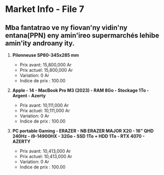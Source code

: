# Market Info - File 7

## Mba fantatrao ve ny fiovan'ny vidin'ny entana(PPN) eny amin'ireo supermarchés lehibe amin'ity androany ity.

1. **Pilonneuse SP80-345x285 mm**
   - Prix avant: 15,800,000 Ar
   - Prix actuel: 15,800,000 Ar
   - Variation: 0 Ar
   - Indice de prix : 100.00

2. **Apple - 14 - MacBook Pro M3 (2023) - RAM 8Go - Stockage 1To - Argent - Azerty**
   - Prix avant: 10,111,000 Ar
   - Prix actuel: 10,111,000 Ar
   - Variation: 0 Ar
   - Indice de prix : 100.00

3. **PC portable Gaming - ERAZER - NB ERAZER MAJOR X20 - 16” QHD 240Hz - i9-14900HX - 32Go - SSD 1To + HDD 1To - RTX 4070 - AZERTY**
   - Prix avant: 10,413,000 Ar
   - Prix actuel: 10,413,000 Ar
   - Variation: 0 Ar
   - Indice de prix : 100.00

